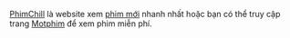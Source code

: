 <a href="https://iphimchillzz.net">PhimChill</a> là website xem <a href="https://iphimchillzz.net">phim mới</a> nhanh nhất hoặc bạn có thể truy cập trang <a href="https://motphim1.com">Motphim</a> để xem phim miễn phí.
